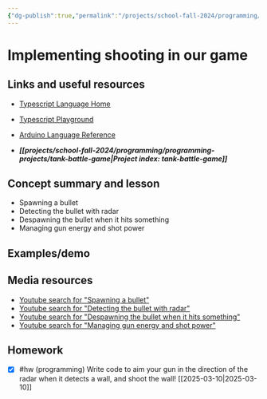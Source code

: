```yaml
---
{"dg-publish":true,"permalink":"/projects/school-fall-2024/programming/lessons/implementing-shooting/"}
---
```



#  Implementing shooting in our game

## Links and useful resources

- [Typescript Language Home](https://www.typescriptlang.org/)
- [Typescript Playground](https://www.typescriptlang.org/play/)
- [Arduino Language Reference](https://docs.arduino.cc/language-reference/)


- ***[[projects/school-fall-2024/programming/programming-projects/tank-battle-game\|Project index: tank-battle-game]]*** 
## Concept summary and lesson


- Spawning a bullet 
- Detecting the bullet with radar 
- Despawning the bullet when it hits something 
- Managing gun energy and shot power 

## Examples/demo



## Media resources

- [Youtube search for "Spawning a bullet"](https://www.youtube.com/results?search_query=Spawning%20a%20bullet) 
- [Youtube search for "Detecting the bullet with radar"](https://www.youtube.com/results?search_query=Detecting%20the%20bullet%20with%20radar) 
- [Youtube search for "Despawning the bullet when it hits something"](https://www.youtube.com/results?search_query=Despawning%20the%20bullet%20when%20it%20hits%20something) 
- [Youtube search for "Managing gun energy and shot power"](https://www.youtube.com/results?search_query=Managing%20gun%20energy%20and%20shot%20power) 


## Homework

- [x] #hw (programming) Write code to aim your gun in the direction of the radar when it detects a wall, and shoot the wall! [[2025-03-10\|2025-03-10]]
